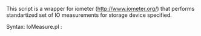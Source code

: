 This script is a wrapper for iometer (http://www.iometer.org/) that performs standartized set of IO measurements for storage device specified.

Syntax: IoMeasure.pl <disk letter>: <results file name>


